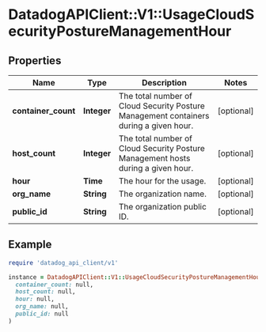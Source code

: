 # DatadogAPIClient::V1::UsageCloudSecurityPostureManagementHour

## Properties

| Name                | Type        | Description                                                                           | Notes      |
| ------------------- | ----------- | ------------------------------------------------------------------------------------- | ---------- |
| **container_count** | **Integer** | The total number of Cloud Security Posture Management containers during a given hour. | [optional] |
| **host_count**      | **Integer** | The total number of Cloud Security Posture Management hosts during a given hour.      | [optional] |
| **hour**            | **Time**    | The hour for the usage.                                                               | [optional] |
| **org_name**        | **String**  | The organization name.                                                                | [optional] |
| **public_id**       | **String**  | The organization public ID.                                                           | [optional] |

## Example

```ruby
require 'datadog_api_client/v1'

instance = DatadogAPIClient::V1::UsageCloudSecurityPostureManagementHour.new(
  container_count: null,
  host_count: null,
  hour: null,
  org_name: null,
  public_id: null
)
```
